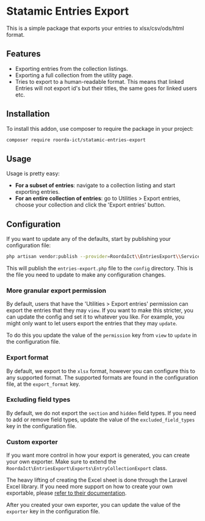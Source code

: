 # Statamic Entries Export
This is a simple package that exports your entries to xlsx/csv/ods/html format.

## Features
- Exporting entries from the collection listings.
- Exporting a full collection from the utility page.
- Tries to export to a human-readable format. This means that linked Entries will not export id's but their titles, the same goes for linked users etc.

## Installation
To install this addon, use composer to require the package in your project:

```bash
composer require roorda-ict/statamic-entries-export
```

## Usage
Usage is pretty easy:
- **For a subset of entries**: navigate to a collection listing and start exporting entries.
- **For an entire collection of entries**: go to Utilities > Export entries, choose your collection and click the 'Export entries' button.

## Configuration
If you want to update any of the defaults, start by publishing your configuration file:

```bash
php artisan vendor:publish --provider=RoordaIct\\EntriesExport\\ServiceProvider
```

This will publish the `entries-export.php` file to the `config` directory.
This is the file you need to update to make any configuration changes.

### More granular export permission
By default, users that have the 'Utilities > Export entries' permission can export the entries that they may `view`.
If you want to make this stricter, you can update the config and set it to whatever you like.
For example, you might only want to let users export the entries that they may `update`.

To do this you update the value of the `permission` key from `view` to `update` in the configuration file.

### Export format
By default, we export to the `xlsx` format, however you can configure this to any supported format.
The supported formats are found in the configuration file, at the `export_format` key.

### Excluding field types
By default, we do not export the `section` and `hidden` field types.
If you need to add or remove field types, update the value of the `excluded_field_types` key in the configuration file.

### Custom exporter
If you want more control in how your export is generated, you can create your own exporter.
Make sure to extend the `RoordaIct\EntriesExport\Exports\EntryCollectionExport` class.

The heavy lifting of creating the Excel sheet is done through the Laravel Excel library. 
If you need more support on how to create your own exportable, please [refer to their documentation](https://docs.laravel-excel.com/3.1/exports/). 

After you created your own exporter, you can update the value of the `exporter` key in the configuration file.
